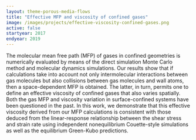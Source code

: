 ```yaml
---
layout: theme-porous-media-flows
title: "Effective MFP and viscosity of confined gases"
image: /images/projects/effective-viscosity-confined-gases.png
active: false
startyear: 2017
endyear: 2019
---
```


The molecular mean free path (MFP) of gases in confined geometries is numerically evaluated by means of the direct simulation Monte Carlo method and molecular dynamics simulations. Our results show that if calculations take into account not only intermolecular interactions between gas molecules but also collisions between gas molecules and wall atoms, then a space-dependent MFP is obtained. The latter, in turn, permits one to define an effective viscosity of confined gases that also varies spatially. Both the gas MFP and viscosity variation in surface-confined systems have been questioned in the past. In this work, we demonstrate that this effective viscosity derived from our MFP calculations is consistent with those deduced from the linear-response relationship between the shear stress and strain rate using independent nonequilibrium Couette-style simulations as well as the equilibrium Green-Kubo predictions.